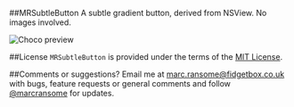 ##MRSubtleButton
A subtle gradient button, derived from NSView.  No images involved.

![Choco preview](http://www.fidgetbox.co.uk/mrsubtlebutton.png)

##License
`MRSubtleButton` is provided under the terms of the [MIT License](http://opensource.org/licenses/mit-license.php).

##Comments or suggestions?
Email me at [marc.ransome@fidgetbox.co.uk](mailto://marc.ransome@fidgetbox.co.uk) with bugs, feature requests or general comments and follow [@marcransome](http://www.twitter.com/marcransome) for updates.
